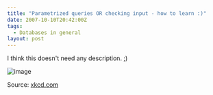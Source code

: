 ```yaml
---
title: "Parametrized queries OR checking input - how to learn :)"
date: 2007-10-10T20:42:00Z
tags:
  - Databases in general
layout: post
---
```

I think this doesn't need any description. ;)

![image](http://imgs.xkcd.com/comics/exploits_of_a_mom.png)

Source: [xkcd.com][1]

[1]: http://xkcd.com/